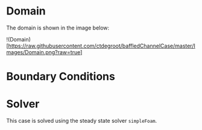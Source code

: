 # Domain

The domain is shown in the image below:

!(Domain)[https://raw.githubusercontent.com/ctdegroot/baffledChannelCase/master/Images/Domain.png?raw=true]

# Boundary Conditions



# Solver

This case is solved using the steady state solver `simpleFoam`.
